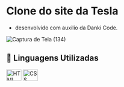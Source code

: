 # Clone do site da Tesla 
 - desenvolvido com auxilio da Danki Code.

![Captura de Tela (134)](https://user-images.githubusercontent.com/85001629/178111515-7858f175-a9a1-4d7a-8570-10c8258a4bab.png)

<h2>💼 Linguagens Utilizadas </h2>

<div>
<img align="center" alt="HTML" height="30" width="40" src="https://cdn.jsdelivr.net/gh/devicons/devicon/icons/html5/html5-plain.svg">
<img align="center" alt="CSS" height="30" width="40" src="https://cdn.jsdelivr.net/gh/devicons/devicon/icons/css3/css3-plain.svg">
</div>
